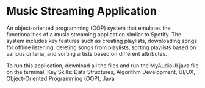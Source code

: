 # Music Streaming Application

An object-oriented programming (OOP) system that emulates the functionalities of a music streaming application similar to Spotify. The system includes key features such as creating playlists, downloading songs for offline listening, deleting songs from playlists, sorting playlists based on various criteria, and sorting artists based on different attributes.

To run this application, download all the files and run the MyAudioUI java file on the terminal.
Key Skills: Data Structures, Algorithm Development, UI/UX, Object-Oriented Programming (OOP), Java
